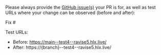 Please always provide the [GitHub issue(s)](../issues) your PR is for, as well as test URLs where your change can be observed (before and after):

Fix #<gh-issue-id>

Test URLs:
- Before: https://main--test4--ravise5.hlx.live/
- After: https://{branch}--test4--ravise5.hlx.live/
